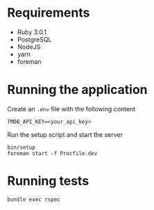 # Requirements
- Ruby 3.0.1
- PostgreSQL
- NodeJS
- yarn
- foreman

# Running the application
Create an `.env` file with the following content
```
TMDB_API_KEY=<your_api_key>
```
Run the setup script and start the server
```
bin/setup
foreman start -f Procfile.dev
```

# Running tests
```
bundle exec rspec
```

